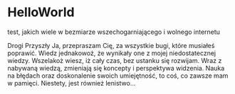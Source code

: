 # HelloWorld
test, jakich wiele w bezmiarze wszechogarniającego i wolnego internetu

Drogi Przyszły Ja,
przepraszam Cię, za wszystkie bugi, które musiałeś poprawić.
Wiedz jednakowoż, że wynikały one z mojej niedostatecznej wiedzy.
Wszelakoż wiesz, iż cały czas, bez ustanku się rozwijam. Wraz z nabywaną wiedzą, zmieniają się koncepty i perspektywa widzenia.
Nauka na błędach oraz doskonalenie swoich umiejętność, to coś, co zawsze mam w pamięci.
Niestety, jest również lenistwo...

